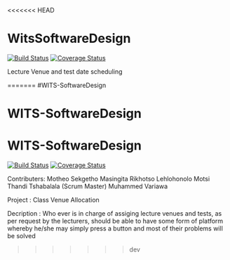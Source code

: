 <<<<<<< HEAD
# WitsSoftwareDesign
[![Build Status](https://travis-ci.org/MS35/WitsSoftwareDesign.svg?branch=master)](https://travis-ci.org/MS35/WitsSoftwareDesign)
<a href='https://coveralls.io/github/MS35/WitsSoftwareDesign?branch=master'>
<img src='https://coveralls.io/repos/github/MS35/WitsSoftwareDesign/badge.svg?branch=master' alt='Coverage Status' />
</a>

Lecture Venue and test date scheduling

=======
#WITS-SoftwareDesign
# WITS-SoftwareDesign
# WITS-SoftwareDesign
[![Build Status](https://travis-ci.org/MS35/WitsSoftwareDesign.svg?branch=dev)](https://travis-ci.org/MS35/WitsSoftwareDesign)
<a href='https://coveralls.io/github/MS35/WitsSoftwareDesign?branch=dev'>
<img src='https://coveralls.io/repos/github/MS35/WitsSoftwareDesign/badge.svg?branch=dev' alt='Coverage Status' />
</a>

Contributers: Motheo Sekgetho
              Masingita Rikhotso
              Lehlohonolo Motsi
              Thandi Tshabalala (Scrum Master)
              Muhammed Variawa
              
Project     : Class Venue Allocation

Decription  : Who ever is in charge of assiging lecture venues and
              tests, as per request by the lecturers, should
              be able to have some form of platform whereby he/she
              may simply press a button and most of their problems will be solved
              
>>>>>>> dev

